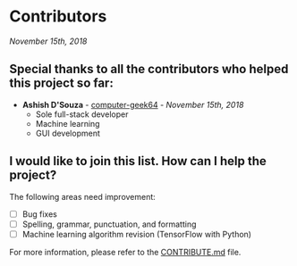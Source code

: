 # Contributors
*November 15th, 2018*

## Special thanks to all the contributors who helped this project so far:
* **Ashish D'Souza** - [computer-geek64](https://github.com/computer-geek64/) - *November 15th, 2018*
  * Sole full-stack developer
  * Machine learning
  * GUI development

## I would like to join this list. How can I help the project?
The following areas need improvement:
- [ ] Bug fixes
- [ ] Spelling, grammar, punctuation, and formatting
- [ ] Machine learning algorithm revision (TensorFlow with Python)

For more information, please refer to the [CONTRIBUTE.md](/docs/CONTRIBUTE.md) file.
